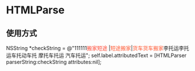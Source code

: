 # HTMLParse
## 使用方式
  NSString *checkString = @"111111<font color='#ff432e' name='PingFangSC-Regular'>搬家短途
  </font>|<font color='#ff552e'>短途搬家</font>|<font color='#ff552e'>货车货车搬家</font>李托运李托运车托动车托 
  摩托车托运 汽车托运</font>";
  self.label.attributedText = [HTMLParser parserString:checkString attributes:nil];
